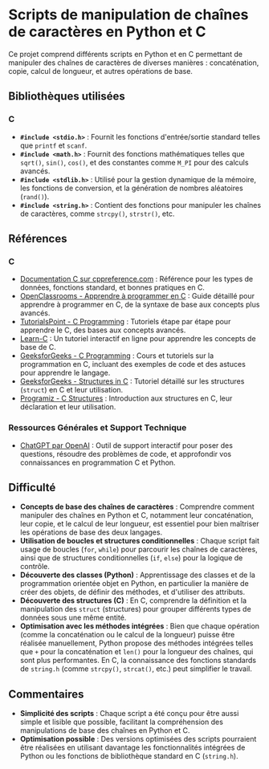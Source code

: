# Scripts de manipulation de chaînes de caractères en Python et C

Ce projet comprend différents scripts en Python et en C permettant de manipuler des chaînes de caractères de diverses manières : concaténation, copie, calcul de longueur, et autres opérations de base.

## Bibliothèques utilisées

### C
* **`#include <stdio.h>`** : Fournit les fonctions d'entrée/sortie standard telles que `printf` et `scanf`.
* **`#include <math.h>`** : Fournit des fonctions mathématiques telles que `sqrt()`, `sin()`, `cos()`, et des constantes comme `M_PI` pour des calculs avancés.
* **`#include <stdlib.h>`** : Utilisé pour la gestion dynamique de la mémoire, les fonctions de conversion, et la génération de nombres aléatoires (`rand()`).
* **`#include <string.h>`** : Contient des fonctions pour manipuler les chaînes de caractères, comme `strcpy()`, `strstr()`, etc.

## Références

### C
* [Documentation C sur cppreference.com](https://en.cppreference.com/w/c) : Référence pour les types de données, fonctions standard, et bonnes pratiques en C.
* [OpenClassrooms - Apprendre à programmer en C](https://openclassrooms.com/fr/courses/19980-apprenez-a-programmer-en-c) : Guide détaillé pour apprendre à programmer en C, de la syntaxe de base aux concepts plus avancés.
* [TutorialsPoint - C Programming](https://www.tutorialspoint.com/cprogramming/index.htm) : Tutoriels étape par étape pour apprendre le C, des bases aux concepts avancés.
* [Learn-C](https://www.learn-c.org/) : Un tutoriel interactif en ligne pour apprendre les concepts de base de C.
* [GeeksforGeeks - C Programming](https://www.geeksforgeeks.org/c-programming-language/) : Cours et tutoriels sur la programmation en C, incluant des exemples de code et des astuces pour apprendre le langage.
* [GeeksforGeeks - Structures in C](https://www.geeksforgeeks.org/structures-c/) : Tutoriel détaillé sur les structures (`struct`) en C et leur utilisation.
* [Programiz - C Structures](https://www.programiz.com/c-programming/c-structures) : Introduction aux structures en C, leur déclaration et leur utilisation.

### Ressources Générales et Support Technique
* [ChatGPT par OpenAI](https://chat.openai.com/) : Outil de support interactif pour poser des questions, résoudre des problèmes de code, et approfondir vos connaissances en programmation C et Python.

## Difficulté
* **Concepts de base des chaînes de caractères** : Comprendre comment manipuler des chaînes en Python et C, notamment leur concaténation, leur copie, et le calcul de leur longueur, est essentiel pour bien maîtriser les opérations de base des deux langages.
* **Utilisation de boucles et structures conditionnelles** : Chaque script fait usage de boucles (`for`, `while`) pour parcourir les chaînes de caractères, ainsi que de structures conditionnelles (`if`, `else`) pour la logique de contrôle.
* **Découverte des classes (Python)** : Apprentissage des classes et de la programmation orientée objet en Python, en particulier la manière de créer des objets, de définir des méthodes, et d'utiliser des attributs.
* **Découverte des structures (C)** : En C, comprendre la définition et la manipulation des `struct` (structures) pour grouper différents types de données sous une même entité.
* **Optimisation avec les méthodes intégrées** : Bien que chaque opération (comme la concaténation ou le calcul de la longueur) puisse être réalisée manuellement, Python propose des méthodes intégrées telles que `+` pour la concaténation et `len()` pour la longueur des chaînes, qui sont plus performantes. En C, la connaissance des fonctions standards de `string.h` (comme `strcpy()`, `strcat()`, etc.) peut simplifier le travail.

## Commentaires
* **Simplicité des scripts** : Chaque script a été conçu pour être aussi simple et lisible que possible, facilitant la compréhension des manipulations de base des chaînes en Python et C.
* **Optimisation possible** : Des versions optimisées des scripts pourraient être réalisées en utilisant davantage les fonctionnalités intégrées de Python ou les fonctions de bibliothèque standard en C (`string.h`).
